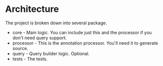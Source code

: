 # Architecture

The project is broken down into several package.

* core - Main logic.  You can include just this and the processor if you don't need query support.
* processor - This is the annotation processor.  You'll need it to generate source.
* query - Query builder logic.  Optional.
* tests - The tests.

